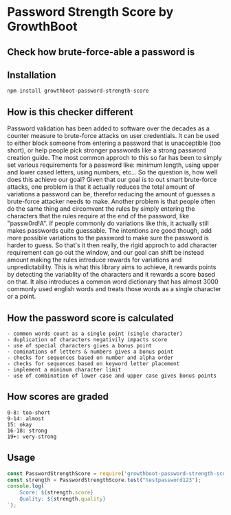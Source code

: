 # Password Strength Score by GrowthBoot

## Check how brute-force-able a password is

## Installation

    npm install growthboot-password-strength-score

## How is this checker different

Password validation has been added to software over the decades as a counter measure to brute-force attacks on user credentials. It can be used to either block someone from entering a password that is unacceptible (too short), or help people pick stronger passwords like a strong password creation guide.
The most common approch to this so far has been to simply set various requirements for a password like: minimum length, using upper and lower cased letters, using numbers, etc... So the question is, how well does this achieve our goal?
Given that our goal is to out smart brute-force attacks, one problem is that it actually reduces the total amount of variations a password can be, therefor reducing the amount of guesses a brute-force attacker needs to make. Another problem is that people often do the same thing and circomvent the rules by simply entering the characters that the rules require at the end of the password, like "passw0rd!A". If people commonly do variations like this, it actually still makes passwords quite guessable. The intentions are good though, add more possible variations to the password to make sure the password is harder to guess. So that's it then really, the rigid approch to add character requirement can go out the window, and our goal can shift be instead amount making the rules intreduce rewards for variations and unpredictability. 
This is what this library aims to achieve, it rewards points by detecting the variablity of the characters and it rewards a score based on that. It also introduces a common word dictionary that has almost 3000 commonly used english words and treats those words as a single character or a point.

## How the password score is calculated
	- common words count as a single point (single character)
	- duplication of characters negativily impacts score
	- use of special characters gives a bonus point
	- cominations of letters & numbers gives a bonus point
	- checks for sequences based on number and alpha order
	- checks for sequences based on keyword letter placement
	- implement a minimum character limit
	- use of combination of lower case and upper case gives bonus points

## How scores are graded
	0-8: too-short
	9-14: almost
	15: okay
	16-18: strong
	19+: very-strong


## Usage
```js
const PasswordStrengthScore = require('growthboot-password-strength-score');
const strength = PasswordStrengthScore.test("testpassword123");
console.log(`
	Score: ${strength.score}
	Quality: ${strength.quality}
`);
```